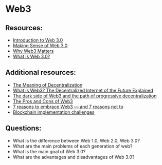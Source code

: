 # Web3

## Resources:
* [Introduction to Web 3.0](https://ethereum.org/en/web3/)
* [Making Sense of Web 3.0](https://medium.com/l4-media/making-sense-of-web-3-c1a9e74dcae)
* [Why Web3 Matters](https://future.com/why-web3-matters/)
* [What is Web 3.0?](https://www.youtube.com/watch?v=nHhAEkG1y2U)

## Additional resources:
* [The Meaning of Decentralization](https://medium.com/@VitalikButerin/the-meaning-of-decentralization-a0c92b76a274)
* [What is Web3? The Decentralized Internet of the Future Explained](https://www.freecodecamp.org/news/what-is-web3/)
* [The dark side of Web3 and the path of progressive decentralization](https://cointelegraph.com/innovation-circle/the-dark-side-of-web3-and-the-path-of-progressive-decentralization)
* [The Pros and Cons of Web3](https://supraoracles.com/academy/the-pros-and-cons-of-web3/)
* [7 reasons to embrace Web3 — and 7 reasons not to](https://www.infoworld.com/article/3651494/7-reasons-to-embrace-web3-and-7-reasons-not-to.html)
* [Blockchain implementation challenges](https://dataconomy.com/2022/05/blockchain-implementation-challenges/)

## Questions:
* What is the difference between Web 1.0, Web 2.0, Web 3.0?
* What are the main problems of each generation of web?
* What is the main goal of Web 3.0?
* What are the advantages and disadvantages of Web 3.0?
